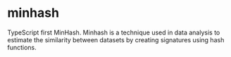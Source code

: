 # minhash
TypeScript first MinHash. Minhash is a technique used in data analysis to estimate the similarity between datasets by creating signatures using hash functions.
